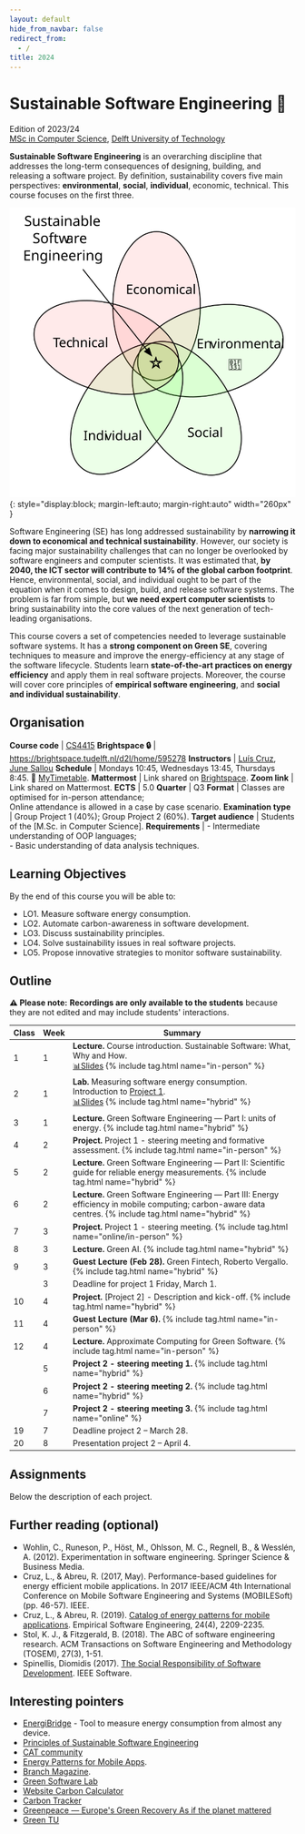 ```yaml
---
layout: default
hide_from_navbar: false
redirect_from:
  - /
title: 2024
---
```


# Sustainable Software Engineering 🌱
Edition of 2023/24<br/>
[MSc in Computer Science], [Delft University of Technology]


**Sustainable Software Engineering** is an overarching discipline that addresses the long-term consequences of designing, building, and releasing a software project.
By definition, sustainability covers five main perspectives: **environmental**, **social**, **individual**, economic, technical.
This course focuses on the first three.

![Sustainability Domains](./img/domains.svg){: style="display:block; margin-left:auto; margin-right:auto" width="260px" }

Software Engineering (SE) has long addressed sustainability by **narrowing it down to economical and technical sustainability**.
However, our society is facing major sustainability challenges that can no longer be overlooked by software engineers and computer scientists.
It was estimated that, **by 2040, the ICT sector will contribute to 14% of the global carbon footprint**. Hence, environmental, social, and individual ought to be part of the equation when it comes to design, build, and release software systems.
The problem is far from simple, but **we need expert computer scientists** to bring sustainability into the core values of the next generation of tech-leading organisations.

This course covers a set of competencies needed to leverage sustainable software systems.
It has a **strong component on Green SE**, covering techniques to measure and improve the energy-efficiency at any stage of the software lifecycle.
Students learn **state-of-the-art practices on energy efficiency** and apply them in real software projects. Moreover, the course will cover core principles of **empirical software engineering**, and **social and individual sustainability**.

## Organisation

**Course code**       | [CS4415]
**Brightspace 🔒**    | <https://brightspace.tudelft.nl/d2l/home/595278>
**Instructors**       | [Luís Cruz], [June Sallou]
**Schedule**          |	Mondays 10:45, Wednesdays 13:45, Thursdays 8:45. 🔗 [MyTimetable].
**Mattermost**        | Link shared on [Brightspace](https://brightspace.tudelft.nl/d2l/home/595278).
**Zoom link**         | Link shared on Mattermost.
**ECTS** 	            | 5.0
**Quarter**           | Q3
**Format**            | Classes are optimised for in-person attendance;<br/>Online attendance is allowed in a case by case scenario.
**Examination type**  | Group Project 1 (40%); Group Project 2 (60%).
**Target audience**   |	Students of the [M.Sc. in Computer Science].
**Requirements** 	    | - Intermediate understanding of OOP languages;<br/> - Basic understanding of data analysis techniques.


## Learning Objectives

By the end of this course you will be able to:

- LO1. Measure software energy consumption.
- LO2. Automate carbon-awareness in software development.
- LO3. Discuss sustainability principles.
- LO4. Solve sustainability issues in real software projects.
- LO5. Propose innovative strategies to monitor software sustainability.

## Outline

**⚠️ Please note:** **Recordings are only available to the students** because they are not edited and may include students' interactions.


 Class | Week| Summary
-------| ----|----------|
 1     | 1   | **Lecture.** Course introduction. Sustainable Software: What, Why and How.<br/>[📊Slides][slides01]  {% include tag.html name="in-person" %}
 2     | 1   | **Lab.** Measuring software energy consumption. Introduction to [Project 1](#project1).<br/>[📊Slides][slides02]   {% include tag.html name="hybrid" %}
 3     | 1   | **Lecture.** Green Software Engineering — Part I: units of energy. {% include tag.html name="hybrid" %}
 4     | 2   | **Project.** Project 1 - steering meeting and formative assessment. {% include tag.html name="in-person" %}
 5     | 2   | **Lecture.** Green Software Engineering — Part II: Scientific guide for reliable energy measurements. {% include tag.html name="hybrid" %}
 6     | 2   | **Lecture.** Green Software Engineering — Part III: Energy efficiency in mobile computing; carbon-aware data centres.  {% include tag.html name="hybrid" %}
 7     | 3   | **Project.** Project 1 - steering meeting. {% include tag.html name="online/in-person" %}
 8     | 3   | **Lecture.** Green AI. {% include tag.html name="hybrid" %}
 9     | 3   | **Guest Lecture (Feb 28).** Green Fintech, Roberto Vergallo. {% include tag.html name="hybrid" %} 
       | 3   | Deadline for project 1 Friday, March 1.
 10    | 4   | **Project.** [Project 2] - Description and kick-off. {% include tag.html name="hybrid" %}
 11    | 4   | **Guest Lecture (Mar 6).**  {% include tag.html name="in-person" %}  
 12    | 4   | **Lecture.** Approximate Computing for Green Software. {% include tag.html name="in-person" %}
       | 5   | **Project 2 - steering meeting 1.** {% include tag.html name="hybrid" %}
       | 6   | **Project 2 - steering meeting 2.** {% include tag.html name="hybrid" %}
       | 7   | **Project 2 - steering meeting 3.** {% include tag.html name="online" %}
 19    | 7   | Deadline project 2 – March 28.
 20    | 8   | Presentation project 2 – April 4.
 
## Assignments

Below the description of each project.

<!-- ### 🛠 **Project 1** Measuring Software Energy Consumption
{: #project1}

- Goal: Compare energy consumption in common software use cases.
  - Examples:
    - Different versions of the same app;
      - Same use case but different apps
      - Same version, same app, but different user settings (e.g., enable/disable GPU optimisation)
      - Same version, same app, but different running environment
- Blog-style report (markdown, approx 2500 words).
  - Bonus if you can automate the experiment and there is a replication package.
- Submission by pull request to the website. Instructions [here](/course_sustainableSE/2023/p1_measuring_software/).
- **Weight in final grade**: 40%
- **Steering meeting/formative assessment**: Tuesday, Feb 22
- **Deadline** Friday, Mar 3


### 🛠 Project 2 – Hacking Sustainability

- **Goal:** Solve a Sustainable Software Engineering problem.
  - Identify/Describe 1 problem that should be fixed to help enabling sustainability in the software engineering industry/community.
  - Propose a solution. It can be a tool, framework, guidelines, etc.
  - Implement the solution.
  - Validation. (Depending on the idea) (side note: the cancelled class was all about this)
  - Dissemination/social impact. (Solution should be open source, welcome contributors, post on twitter, hacker news, reddit? Tool website?)
- **Deliverables.**
  - Paper-like article. (Min 4 pages, max 10)
  - Online git repo with open source codebase and/or replication package.
  - Presentation: 7 min + 5min Q&A
- **Weight in final grade**: 60%
- **Steering meeting/formative assessments**: Every week from week 5 to 9.
- **Deadline** Friday, March 31. (Grace period until April 14).
- Submission by pull request to the website. Instructions [here](/course_sustainableSE/2023/p2_hacking_sustainability/). **⭐️(new)**

  -->

## Further reading (optional)

- Wohlin, C., Runeson, P., Höst, M., Ohlsson, M. C., Regnell, B., & Wesslén, A. (2012). Experimentation in software engineering. Springer Science & Business Media.
- Cruz, L., & Abreu, R. (2017, May). Performance-based guidelines for energy efficient mobile applications. In 2017 IEEE/ACM 4th International Conference on Mobile Software Engineering and Systems (MOBILESoft) (pp. 46-57). IEEE.
- Cruz, L., & Abreu, R. (2019). [Catalog of energy patterns for mobile applications](https://arxiv.org/abs/1901.03302). Empirical Software Engineering, 24(4), 2209-2235.
- Stol, K. J., & Fitzgerald, B. (2018). The ABC of software engineering research. ACM Transactions on Software Engineering and Methodology (TOSEM), 27(3), 1-51.
- Spinellis, Diomidis (2017). [The Social Responsibility of Software Development](https://ieeexplore.ieee.org/document/7888390). IEEE Software.

## Interesting pointers

- [EnergiBridge](https://github.com/tdurieux/energibridge) - Tool to measure energy consumption from almost any device.
- [Principles of Sustainable Software Engineering](https://principles.green)
- [CAT community](https://ClimateAction.tech)
- [Energy Patterns for Mobile Apps](https://tqrg.github.io/energy-patterns/).
- [Branch Magazine](https://branch.climateaction.tech).
- [Green Software Lab](https://greenlab.di.uminho.pt)
- [Website Carbon Calculator](https://www.websitecarbon.com)
- [Carbon Tracker](https://github.com/lfwa/carbontracker)
- [Greenpeace — Europe's Green Recovery As if the planet mattered](https://www.greenpeace.de/sites/www.greenpeace.de/files/publications/20201022_greenrecovery_f_es.pdf)
- [Green TU](https://www.tudelft.nl/sustainability/get-involved/greentu/)

[Delft University of Technology]: https://www.tudelft.nl
[MSc in Computer Science]: https://www.tudelft.nl/onderwijs/opleidingen/masters/cs/msc-computer-science
[Luís Cruz]: https://luiscruz.github.io
[June Sallou]: https://jnsll.github.io
[CS4415]: https://www.studiegids.tudelft.nl/a101_displayCourse.do?course_id=64344

[MyTimetable]: https://mytimetable.tudelft.nl/link?timetable.id=2021!module!01CD7133098AD9A864150E64E74F6D7F

[slides01]: https://surfdrive.surf.nl/files/index.php/s/S5mhezqxTcxwRuo
[slides02]: https://surfdrive.surf.nl/files/index.php/s/pbNRKD1bhwrO4M8

[recording01]: https://surfdrive.surf.nl/files/index.php/s/n0D3PW0sLJ3Sk3K
